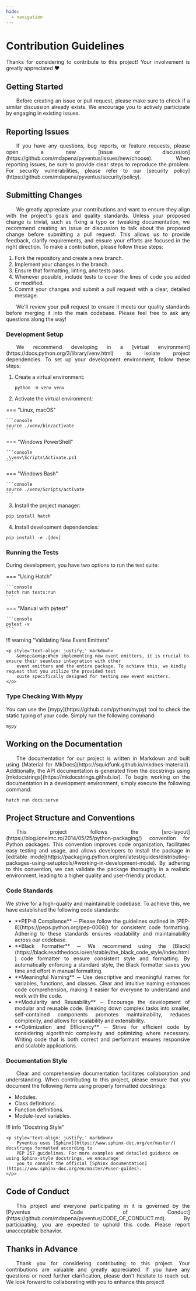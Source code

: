 ```yaml
---
hide:
  - navigation
---
```


<style>
 .go:before {
  content: "$";
  padding-right: 1.17647em;
 }
</style>

# Contribution Guidelines

<p style='text-align: justify;' markdown>
    Thanks for considering to contribute to this project! Your involvement is greatly appreciated ❤️
</p>

## Getting Started

<p style='text-align: justify;' markdown>
    &emsp;&emsp;Before creating an issue or pull request, please make sure to check if a similar discussion already
	exists. We encourage you to actively participate by engaging in existing issues.
</p>

## Reporting Issues

<p style='text-align: justify;' markdown>
    &emsp;&emsp;If you have any questions, bug reports, or feature requests, please open a new [issue or discussion](https://github.com/mdapena/pyventus/issues/new/choose). 
	When reporting issues, be sure to provide clear steps to reproduce the problem. For security vulnerabilities, 
	please refer to our [security policy](https://github.com/mdapena/pyventus/security/policy).
</p>

## Submitting Changes

<p style='text-align: justify;' markdown>
	&emsp;&emsp;We greatly appreciate your contributions and want to ensure they align with the project's goals and 
	quality standards. Unless your proposed change is trivial, such as fixing a typo or tweaking documentation, we
	recommend creating an issue or discussion to talk about the proposed change before submitting a pull request. 
	This allows us to provide feedback, clarify requirements, and ensure your efforts are focused in the right 
	direction. To make a contribution, please follow these steps:
</p>

<ol style='text-align: justify;' markdown>

<li markdown>Fork the repository and create a new branch.</li>
<li markdown>Implement your changes in the branch.</li>
<li markdown>Ensure that formatting, linting, and tests pass.</li>
<li markdown>Whenever possible, include tests to cover the lines of code you added or modified.</li>
<li markdown>Commit your changes and submit a pull request with a clear, detailed message.</li>

</ol>

<p style='text-align: justify;' markdown>
	&emsp;&emsp;We'll review your pull request to ensure it meets our quality standards before merging it into the main
	codebase. Please feel free to ask any questions along the way!
</p>

### Development Setup

<p style='text-align: justify;' markdown>
	&emsp;&emsp;We recommend developing in a [virtual environment](https://docs.python.org/3/library/venv.html) to 
	isolate project dependencies. To set up your development environment, follow these steps:
</p>

1. Create a virtual environment:

   ```console
   python -m venv venv
   ```

2. Activate the virtual environment:

=== "Linux, macOS"

	```console
	source ./venv/bin/activate
	```

=== "Windows PowerShell"

	```console
	.\venv\Scripts\Activate.ps1
	```

=== "Windows Bash"

	```console
	source ./venv/Scripts/activate
	```

3. Install the project manager:

```console
pip install hatch
```

4. Install development dependencies:

```console
pip install -e .[dev]
```

### Running the Tests

<p style='text-align: justify;' markdown>
	During development, you have two options to run the test suite:
</p>

=== "Using Hatch"

	```console
	hatch run tests:run
	```

=== "Manual with pytest"

	```console
	pytest -v
	```

!!! warning "Validating New Event Emitters"

	<p style='text-align: justify;' markdown>
		&emsp;&emsp;When implementing new event emitters, it is crucial to ensure their seamless integration with other
		event emitters and the entire package. To achieve this, we kindly request that you utilize the provided test 
		suite specifically designed for testing new event emitters.
	</p>

### Type Checking With Mypy

<p style='text-align: justify;' markdown>
	You can use the [mypy](https://github.com/python/mypy) tool to check the static typing of your code. Simply run the
	following command:
</p>

```console
mypy
```

## Working on the Documentation

<p style='text-align: justify;' markdown>
	&emsp;&emsp;The documentation for our project is written in Markdown and built using [Material for MkDocs](https://squidfunk.github.io/mkdocs-material/).
	Additionally, the API documentation is generated from the docstrings using [mkdocstrings](https://mkdocstrings.github.io/).
	To begin working on the documentation in a development environment, simply execute the following command:
</p>

```console
hatch run docs:serve
```

## Project Structure and Conventions

<p style='text-align: justify;' markdown>
	&emsp;&emsp;This project follows the [src-layout](https://blog.ionelmc.ro/2014/05/25/python-packaging/) convention
	for Python packages. This convention improves code organization, facilitates easy testing and usage, and allows 
	developers to install the package in [editable mode](https://packaging.python.org/en/latest/guides/distributing-packages-using-setuptools/#working-in-development-mode).
	By adhering to this convention, we can validate the package thoroughly in a realistic environment, leading to a 
	higher quality and user-friendly product.
</p>

### Code Standards

<p style='text-align: justify;' markdown>
	We strive for a high-quality and maintainable codebase. To achieve this, we have established the following code 
	standards:
</p>

<ul style='text-align: justify;' markdown>

<li markdown>**PEP-8 Compliance** ─ 
Please follow the guidelines outlined in [PEP-8](https://peps.python.org/pep-0008/) for consistent code formatting. 
Adhering to these standards ensures readability and maintainability across our codebase.
</li>

<li markdown>**Black Formatter** ─ 
We recommend using the [Black](https://black.readthedocs.io/en/stable/the_black_code_style/index.html) code formatter
to ensure consistent style and formatting. By automatically enforcing a standard style, the Black formatter saves you
time and effort in manual formatting.
</li>

<li markdown>**Meaningful Naming** ─ 
Use descriptive and meaningful names for variables, functions, and classes. Clear and intuitive naming enhances code 
comprehension, making it easier for everyone to understand and work with the code.
</li>

<li markdown>**Modularity and Reusability** ─ 
Encourage the development of modular and reusable code. Breaking down complex tasks into smaller, self-contained 
components promotes maintainability, reduces complexity, and allows for scalability and extensibility.
</li>

<li markdown>**Optimization and Efficiency** ─ 
Strive for efficient code by considering algorithmic complexity and optimizing where necessary. Writing code that is
both correct and performant ensures responsive and scalable applications.
</li>

</ul>

### Documentation Style

<p style='text-align: justify;' markdown>
	&emsp;&emsp;Clear and comprehensive documentation facilitates collaboration and understanding. When contributing
	to this project, please ensure that you document the following items using properly formatted docstrings:
</p>

* Modules.
* Class definitions.
* Function definitions.
* Module-level variables.

!!! info "Docstring Style"

	<p style='text-align: justify;' markdown>
		Pyventus uses [Sphinx](https://www.sphinx-doc.org/en/master/) docstrings formatted according to
		PEP 257 guidelines. For more examples and detailed guidance on using Sphinx-style docstrings, we encourage
		you to consult the official [Sphinx documentation](https://www.sphinx-doc.org/en/master/#user-guides).
	</p>

## Code of Conduct

<p style='text-align: justify;' markdown>
	&emsp;&emsp;This project and everyone participating in it is governed by the [Pyventus Code of Conduct](https://github.com/mdapena/pyventus/CODE_OF_CONDUCT.md). 
	By participating, you are expected to uphold this code. Please report unacceptable behavior.
</p>

## Thanks in Advance

<p style='text-align: justify;' markdown>
	&emsp;&emsp;Thank you for considering contributing to this project. Your contributions are valuable 
	and greatly appreciated. If you have any questions or need further clarification, please don't 
	hesitate to reach out. We look forward to collaborating with you to enhance this project!
</p>
